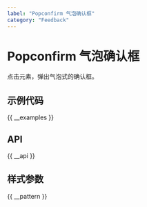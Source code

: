 ```yaml
---
label: "Popconfirm 气泡确认框"
category: "Feedback"
---
```


# Popconfirm 气泡确认框

点击元素，弹出气泡式的确认框。

## 示例代码

{{ __examples }}

## API

{{ __api }}

## 样式参数

{{ __pattern }}
